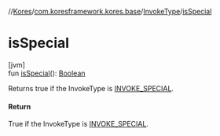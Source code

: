 //[Kores](../../../index.md)/[com.koresframework.kores.base](../index.md)/[InvokeType](index.md)/[isSpecial](is-special.md)

# isSpecial

[jvm]\
fun [isSpecial](is-special.md)(): [Boolean](https://kotlinlang.org/api/latest/jvm/stdlib/kotlin/-boolean/index.html)

Returns true if the InvokeType is [INVOKE_SPECIAL](-i-n-v-o-k-e_-s-p-e-c-i-a-l/index.md).

#### Return

True if the InvokeType is [INVOKE_SPECIAL](-i-n-v-o-k-e_-s-p-e-c-i-a-l/index.md).
